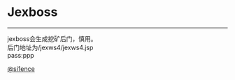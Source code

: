 # Jexboss

***

jexboss会生成挖矿后门，慎用。  
后门地址为/jexws4/jexws4.jsp  
pass:ppp

[@si1ence](https://www.freebuf.com/sectool/181466.html)